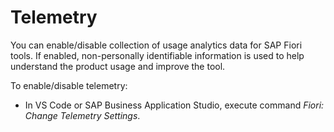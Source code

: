 <!-- loio837c23115bff43b4a245e9f01b0e80f7 -->

# Telemetry

You can enable/disable collection of usage analytics data for SAP Fiori tools. If enabled, non-personally identifiable information is used to help understand the product usage and improve the tool.

To enable/disable telemetry:

-   In VS Code or SAP Business Application Studio, execute command *Fiori: Change Telemetry Settings*.

